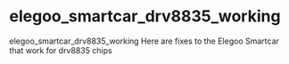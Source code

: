 # elegoo_smartcar_drv8835_working
elegoo_smartcar_drv8835_working
Here are fixes to the Elegoo Smartcar that work for drv8835 chips
